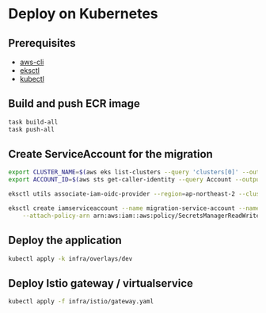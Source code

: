 # Deploy on Kubernetes

## Prerequisites

- [aws-cli](https://docs.aws.amazon.com/cli/latest/userguide/cli-chap-install.html)
- [eksctl](https://eksctl.io/introduction/#installation)
- [kubectl](https://kubernetes.io/docs/tasks/tools/install-kubectl/)

## Build and push ECR image

```bash
task build-all
task push-all
```

## Create ServiceAccount for the migration

```bash
export CLUSTER_NAME=$(aws eks list-clusters --query 'clusters[0]' --output text)
export ACCOUNT_ID=$(aws sts get-caller-identity --query Account --output text)

eksctl utils associate-iam-oidc-provider --region=ap-northeast-2 --cluster=${CLUSTER_NAME} --approve

eksctl create iamserviceaccount --name migration-service-account --namespace default --cluster ${CLUSTER_NAME} --role-name "MigrationSaRole" \
    --attach-policy-arn arn:aws:iam::aws:policy/SecretsManagerReadWrite --approve
```

## Deploy the application

```bash
kubectl apply -k infra/overlays/dev
```

## Deploy Istio gateway / virtualservice

```bash
kubectl apply -f infra/istio/gateway.yaml
```